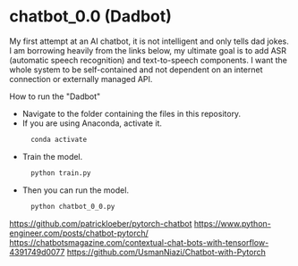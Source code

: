 # chatbot_0.0 (Dadbot)
My first attempt at an AI chatbot, it is not intelligent and only tells dad jokes.  I am borrowing heavily from the links below, my ultimate goal is to add ASR (automatic speech recognition) and text-to-speech components.  I want the whole system to be self-contained and not dependent on an internet connection or externally managed API.

How to run the "Dadbot"
- Navigate to the folder containing the files in this repository.
- If you are using Anaconda, activate it.
    ```bash
      conda activate
    ```
- Train the model.
    ```bash
      python train.py
    ```
- Then you can run the model.
    ```bash
      python chatbot_0_0.py
    ```

https://github.com/patrickloeber/pytorch-chatbot
https://www.python-engineer.com/posts/chatbot-pytorch/
https://chatbotsmagazine.com/contextual-chat-bots-with-tensorflow-4391749d0077
https://github.com/UsmanNiazi/Chatbot-with-Pytorch
